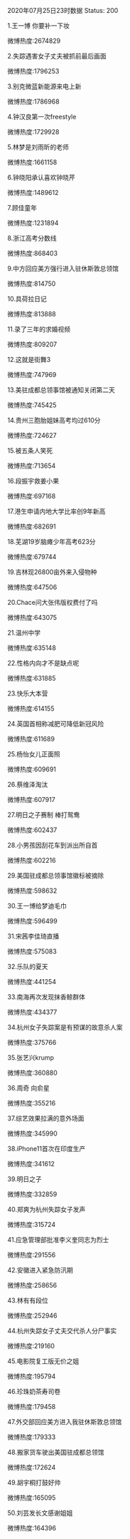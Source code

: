 2020年07月25日23时数据
Status: 200

1.王一博 你要补一下妆

微博热度:2674829

2.失踪遇害女子丈夫被抓前最后画面

微博热度:1796253

3.别克微蓝新能源来电上新

微博热度:1786968

4.钟汉良第一次freestyle

微博热度:1729928

5.林梦是刘雨昕的老师

微博热度:1661158

6.钟晓阳承认喜欢钟晓芹

微博热度:1489612

7.顾佳童年

微博热度:1231894

8.浙江高考分数线

微博热度:868403

9.中方回应美方强行进入驻休斯敦总领馆

微博热度:814750

10.具荷拉日记

微博热度:813888

11.录了三年的求婚视频

微博热度:809207

12.这就是街舞3

微博热度:747969

13.美驻成都总领事馆被通知关闭第二天

微博热度:745425

14.贵州三胞胎姐妹高考均过610分

微博热度:724627

15.被五条人笑死

微博热度:713654

16.段振宇救姜小果

微博热度:697168

17.港生申请内地大学比率创9年新高

微博热度:682691

18.芜湖19岁脑瘫少年高考623分

微博热度:679744

19.吉林现26800亩外来入侵物种

微博热度:647506

20.Chace问大张伟版权费付了吗

微博热度:643075

21.温州中学

微博热度:635148

22.性格内向才不是缺点呢

微博热度:631885

23.快乐大本营

微博热度:614155

24.英国首相称减肥可降低新冠风险

微博热度:611689

25.杨怡女儿正面照

微博热度:609691

26.蔡维泽淘汰

微博热度:607917

27.明日之子赛制 棒打鸳鸯

微博热度:602437

28.小男孩因刮花车到派出所自首

微博热度:602216

29.美国驻成都总领事馆徽标被摘除

微博热度:598632

30.王一博给梦迪毛巾

微博热度:596499

31.宋茜李佳琦直播

微博热度:575083

32.乐队的夏天

微博热度:441254

33.南海再次发现抹香鲸群体

微博热度:434377

34.杭州女子失踪案是有预谋的故意杀人案

微博热度:375766

35.张艺兴krump

微博热度:360880

36.周奇 向俞星

微博热度:355216

37.综艺效果拉满的意外场面

微博热度:345990

38.iPhone11首次在印度生产

微博热度:341612

39.明日之子

微博热度:332859

40.郑爽为杭州失踪女子发声

微博热度:315724

41.应急管理部批准李义奎同志为烈士

微博热度:291556

42.安徽进入紧急防汛期

微博热度:258656

43.林有有段位

微博热度:252946

44.杭州失踪女子丈夫交代杀人分尸事实

微博热度:219160

45.电影院复工版无价之姐

微博热度:195794

46.珍珠奶茶寿司卷

微博热度:179458

47.外交部回应美方进入我驻休斯敦总领馆

微博热度:179333

48.搬家货车驶出美国驻成都总领馆

微博热度:172624

49.胡宇桐打鼓好帅

微博热度:165095

50.刘芸发长文感谢姐姐

微博热度:164396

